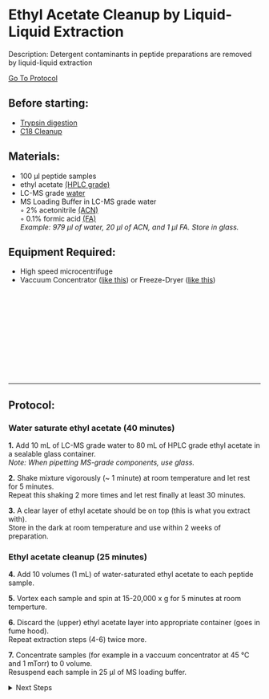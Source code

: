 Ethyl Acetate Cleanup by Liquid-Liquid Extraction
================================================================================
Description: Detergent contaminants in peptide preparations are removed by liquid-liquid extraction

[Go To Protocol](#protocol)

Before starting:
--------------------------------------------------------------------------------
* [Trypsin digestion](./On-Bead-Digestion)
* [C18 Cleanup](./C18-Column-Cleanup)

Materials:
--------------------------------------------------------------------------------

  * 100 µl peptide samples
  * ethyl acetate [(HPLC grade)](https://www.fishersci.ca/shop/products/ethyl-acetate-optima-fisher-chemical-2/e196sk4)
  * LC-MS grade [water](https://www.fishersci.com/shop/products/water-optima-lc-ms-fisher-chemical-4/W64)
  * MS Loading Buffer in LC-MS grade water  
    ◦ 2% acetonitrile [(ACN)](https://www.fishersci.com/shop/products/pierce-acetonitrile-acn-lc-ms-grade-3/PI85188)  
    ◦ 0.1% formic acid [(FA)](https://www.fishersci.ca/shop/products/formic-acid-optima-lc-ms-grade-fisher-chemical-5/p-3795381)  
  _Example: 979 µl of water, 20 µl of ACN, and 1 µl FA. Store in glass._
  
Equipment Required:
--------------------------------------------------------------------------------
  
  * High speed microcentrifuge
  * Vaccuum Concentrator ([like this](https://www.thermofisher.com/order/catalog/product/SPD2030A-220#/SPD2030A-220)) or Freeze-Dryer ([like this](https://www.labconco.com/product/freezone-25-liter-84c-benchtop-freeze-dryers/6117))


<br/><br/><br/><br/><br/><br/><br/><br/><br/><br/>
<!-- Use <br/> to fill in first page -->

___
Protocol:
--------------------------------------------------------------------------------
### Water saturate ethyl acetate (40 minutes) ###

**1.** Add 10 mL of LC-MS grade water to 80 mL of HPLC grade ethyl acetate in a sealable glass container.<br/>
_Note: When pipetting MS-grade components, use glass._
    
**2.** Shake mixture vigorously (~ 1 minute) at room temperature and let rest for 5 minutes.<br/>
Repeat this shaking 2 more times and let rest finally at least 30 minutes.
  
**3.** A clear layer of ethyl acetate should be on top (this is what you extract with).<br/>
Store in the dark at room temperature and use within 2 weeks of preparation.

### Ethyl acetate cleanup (25 minutes) ###

**4.** Add 10 volumes (1 mL) of water-saturated ethyl acetate to each peptide sample.

**5.** Vortex each sample and spin at 15-20,000 x g for 5 minutes at room temperture.

**6.** Discard the (upper) ethyl acetate layer into appropriate container (goes in fume hood).<br/>
Repeat extraction steps (4-6) twice more.

**7.** Concentrate samples (for example in a vaccuum concentrator at 45 °C and 1 mTorr) to 0 volume.<br/>
Resuspend each sample in 25 µl of MS loading buffer.    
 
<!-- The text below creates dropdown lists for links to next steps or hyperlinks -->
  
<details>
  <summary>Next Steps</summary>

</p> <a href="./Peptide-Quant.md">
Peptide Quantification</a>

</details>
